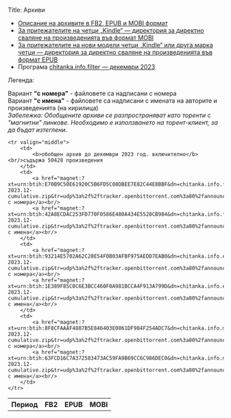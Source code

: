 Title: Архиви

- [Описание на архивите в FB2, EPUB и MOBI формат](http://pechkov.chitanka.info/#archives)
- [За притежателите на четци „Kindle“ — директория за директно сваляне на произведенията във формат MOBI](http://pechkov.chitanka.info/mobi)
- [За притежателите на нови модели четци „Kindle“ или друга марка четци — директория за директно сваляне на произведенията във формат EPUB](http://pechkov.chitanka.info/epub)
- Програма [chitanka.info.filter — декември 2023](https://pechkov.chitanka.info/install/chitanka.info.filter-2023.12.zip)

Легенда:

Вариант <b>"с номера"</b> - файловете са надписани с номера<br/>
Вариант <b>"с имена"</b> - файловете са надписани с имената на авторите и произведенията (на кирилица)<br/>
<i>Забележка: Обобщените архиви се разпространяват като торенти с "магнитни" линкове. Необходимо е използването на торент-клиент, за да бъдат изтеглени.</i><br/>
<table class="table table-striped">
	<tr>
		<th>Период</th>
		<th>FB2</th>
		<th>EPUB</th>
		<th>MOBI</th>
	</tr>

	<tr valign="middle">
		<td>
			<b>обобщен архив до декември 2023 год. включително</b><br/>съдържа 50428 произведения
		</td>
		<td>
			<a href="magnet:?xt=urn:btih:E70B9C50E61920C5B6FD5C08DBEE7E82C44E8BBF&dn=chitanka.info.fb2.num-2023.12-cumulative.zip&tr=udp%3a%2f%2ftracker.openbittorrent.com%3a80%2fannounce&tr=udp%3a%2f%2ftracker.opentrackr.org%3a1337%2fannounce">FB2 с номера</a><br/>
			<a href="magnet:?xt=urn:btih:42A8ECDAC253FD770F0586E480A434E5528CB984&dn=chitanka.info.fb2.name-2023.12-cumulative.zip&tr=udp%3a%2f%2ftracker.openbittorrent.com%3a80%2fannounce&tr=udp%3a%2f%2ftracker.opentrackr.org%3a1337%2fannounce">FB2 с имена</a><br/>
		</td>
		<td>
			<a href="magnet:?xt=urn:btih:93214E5702A62C28E54F0B03AFBF975AEDD7EAB0&dn=chitanka.info.epub.num-2023.12-cumulative.zip&tr=udp%3a%2f%2ftracker.openbittorrent.com%3a80%2fannounce&tr=udp%3a%2f%2ftracker.opentrackr.org%3a1337%2fannounce">EPUB с номера</a><br/>
			<a href="magnet:?xt=urn:btih:1E389F85C0C6E3BCC460F0A981BCCA4F913A799D&dn=chitanka.info.epub.name-2023.12-cumulative.zip&tr=udp%3a%2f%2ftracker.openbittorrent.com%3a80%2fannounce&tr=udp%3a%2f%2ftracker.opentrackr.org%3a1337%2fannounce">EPUB с имена</a><br/>
		</td>
		<td>
			<a href="magnet:?xt=urn:btih:8F8CFAAAF4887B5E846403E0861DF984F254ADC7&dn=chitanka.info.mobi.num-2023.12-cumulative.zip&tr=udp%3a%2f%2ftracker.openbittorrent.com%3a80%2fannounce&tr=udp%3a%2f%2ftracker.opentrackr.org%3a1337%2fannounce">MOBI с номера</a><br/>
			<a href="magnet:?xt=urn:btih:63FCD16C7A372583473AC59FA9B69CC6C986DEC0&dn=chitanka.info.mobi.name-2023.12-cumulative.zip&tr=udp%3a%2f%2ftracker.openbittorrent.com%3a80%2fannounce&tr=udp%3a%2f%2ftracker.opentrackr.org%3a1337%2fannounce">MOBI с имена</a><br/>
		</td>
	</tr>

</table>
<br/>
